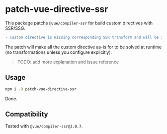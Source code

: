 # patch-vue-directive-ssr

This package patchs `@vue/compiler-ssr` for build custom directives with SSR/SSG.

```diff
- Custom directive is missing corresponding SSR transform and will be ignored.
```

The patch will make all the custom directive as-is for to be solved at runtime (no transformations unless you configure explicitly).

> TODO: add more explanation and issue reference

## Usage

```bash
npm i -D patch-vue-directive-ssr
```

Done.

## Compatibility

Tested with `@vue/compiler-ssr@3.0.7`.

